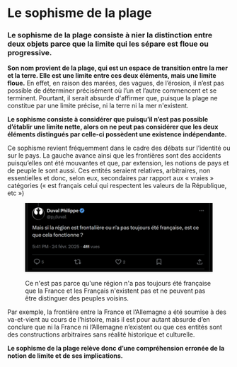 # Le sophisme de la plage

### Le sophisme de la plage consiste à nier la distinction entre deux objets parce que la limite qui les sépare est floue ou progressive.

**Son nom provient de la plage, qui est un espace de transition entre la mer et la terre. Elle est une limite entre ces deux éléments, mais une limite floue.** En effet, en raison des marées, des vagues, de l’érosion, il n’est pas possible de déterminer précisément où l’un et l’autre commencent et se terminent. Pourtant, il serait absurde d'affirmer que, puisque la plage ne constitue par une limite précise, ni la terre ni la mer n'existent.

**Le sophisme consiste à considérer que puisqu’il n’est pas possible d’établir une limite nette, alors on ne peut pas considérer que les deux éléments distingués par celle-ci possèdent une existence indépendante.**

Ce sophisme revient fréquemment dans le cadre des débats sur l’identité ou sur le pays. La gauche avance ainsi que les frontières sont des accidents puisqu’elles ont été mouvantes et que, par extension, les notions de pays et de peuple le sont aussi. Ces entités seraient relatives, arbitraires, non essentielles et donc, selon eux, secondaires par rapport aux « vraies » catégories (« est français celui qui respectent les valeurs de la République, etc »)

<figure><img src="../.gitbook/assets/image (1) (1) (1) (1) (1) (1).png" alt="" width="563"><figcaption><p>Ce n'est pas parce qu'une région n'a pas toujours été française que la France et les Français n'existent pas et ne peuvent pas être distinguer des peuples voisins.</p></figcaption></figure>

Par exemple, la frontière entre la France et l’Allemagne a été soumise à des va-et-vient au cours de l’histoire, mais il est pour autant absurde d’en conclure que ni la France ni l’Allemagne n’existent ou que ces entités sont des constructions arbitraires sans réalité historique et culturelle.

**Le sophisme de la plage relève donc d’une compréhension erronée de la notion de limite et de ses implications.**
